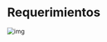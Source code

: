 # Requerimientos
![img](https://user-images.githubusercontent.com/98715775/156867317-6f11b456-2541-4d2f-b3fa-bd3766f830e1.png)

